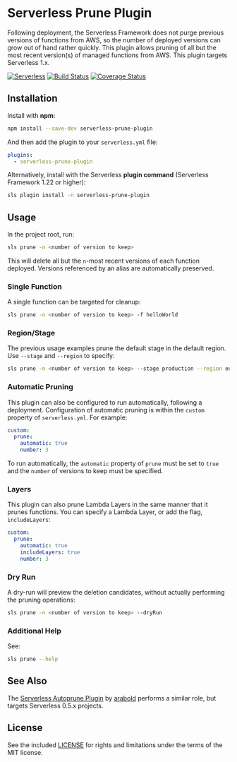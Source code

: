 
# Serverless Prune Plugin

Following deployment, the Serverless Framework does not purge previous versions of functions from AWS, so the number of deployed versions can grow out of hand rather quickly. This plugin allows pruning of all but the most recent version(s) of managed functions from AWS. This plugin targets Serverless 1.x.

[![Serverless](http://public.serverless.com/badges/v3.svg)](http://www.serverless.com)
[![Build Status](https://travis-ci.org/claygregory/serverless-prune-plugin.svg?branch=master)](https://travis-ci.org/claygregory/serverless-prune-plugin)
[![Coverage Status](https://coveralls.io/repos/github/claygregory/serverless-prune-plugin/badge.svg?branch=master)](https://coveralls.io/github/claygregory/serverless-prune-plugin?branch=master)

## Installation

Install with **npm**:
```sh
npm install --save-dev serverless-prune-plugin
```

And then add the plugin to your `serverless.yml` file:
```yaml
plugins:
  - serverless-prune-plugin
```

Alternatively, install with the Serverless **plugin command** (Serverless Framework 1.22 or higher):
```sh
sls plugin install -n serverless-prune-plugin
```

## Usage

In the project root, run:
```sh
sls prune -n <number of version to keep>
```

This will delete all but the `n`-most recent versions of each function deployed. Versions referenced by an alias are automatically preserved.

### Single Function

A single function can be targeted for cleanup:
```sh
sls prune -n <number of version to keep> -f helloWorld
```

### Region/Stage

The previous usage examples prune the default stage in the default region. Use `--stage` and `--region` to specify: 
```sh
sls prune -n <number of version to keep> --stage production --region eu-central-1
```

### Automatic Pruning

This plugin can also be configured to run automatically, following a deployment. Configuration of automatic pruning is within the `custom` property of `serverless.yml`. For example:

```yaml
custom:
  prune:
    automatic: true
    number: 3
```

To run automatically, the `automatic` property of `prune` must be set to `true` and the `number` of versions to keep must be specified.

### Layers

This plugin can also prune Lambda Layers in the same manner that it prunes functions. You can specify a Lambda Layer, or add the flag, `includeLayers`:

```yaml
custom:
  prune:
    automatic: true
    includeLayers: true
    number: 3
```

### Dry Run

A dry-run will preview the deletion candidates, without actually performing the pruning operations:
```sh
sls prune -n <number of version to keep> --dryRun
```

### Additional Help

See:
```sh
sls prune --help
```

## See Also

The [Serverless Autoprune Plugin](https://github.com/arabold/serverless-autoprune-plugin) by [arabold](https://github.com/arabold) performs a similar role, but targets Serverless 0.5.x projects.

## License

See the included [LICENSE](LICENSE.md) for rights and limitations under the terms of the MIT license.
